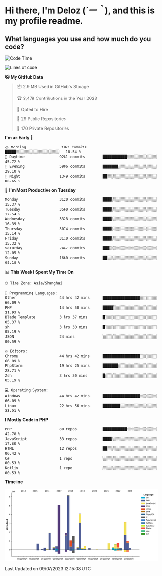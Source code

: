 # **Hi there, I'm Deloz (*´ー｀*), and this is my profile readme.**

## **What languages you use and how much do you code?**

<!--START_SECTION:waka-->
![Code Time](http://img.shields.io/badge/Code%20Time-1%2C867%20hrs%2051%20mins-blue)

![Lines of code](https://img.shields.io/badge/From%20Hello%20World%20I%27ve%20Written-31.3%20million%20lines%20of%20code-blue)

**🐱 My GitHub Data** 

> 📦 2.9 MB Used in GitHub's Storage 
 > 
> 🏆 3,478 Contributions in the Year 2023
 > 
> 💼 Opted to Hire
 > 
> 📜 29 Public Repositories 
 > 
> 🔑 170 Private Repositories 
 > 
**I'm an Early 🐤** 

```text
🌞 Morning                3763 commits        █████░░░░░░░░░░░░░░░░░░░░   18.54 % 
🌆 Daytime                9281 commits        ███████████░░░░░░░░░░░░░░   45.72 % 
🌃 Evening                5906 commits        ███████░░░░░░░░░░░░░░░░░░   29.10 % 
🌙 Night                  1349 commits        ██░░░░░░░░░░░░░░░░░░░░░░░   06.65 % 
```
📅 **I'm Most Productive on Tuesday** 

```text
Monday                   3120 commits        ████░░░░░░░░░░░░░░░░░░░░░   15.37 % 
Tuesday                  3560 commits        ████░░░░░░░░░░░░░░░░░░░░░   17.54 % 
Wednesday                3328 commits        ████░░░░░░░░░░░░░░░░░░░░░   16.39 % 
Thursday                 3074 commits        ████░░░░░░░░░░░░░░░░░░░░░   15.14 % 
Friday                   3110 commits        ████░░░░░░░░░░░░░░░░░░░░░   15.32 % 
Saturday                 2447 commits        ███░░░░░░░░░░░░░░░░░░░░░░   12.05 % 
Sunday                   1660 commits        ██░░░░░░░░░░░░░░░░░░░░░░░   08.18 % 
```


📊 **This Week I Spent My Time On** 

```text
🕑︎ Time Zone: Asia/Shanghai

💬 Programming Languages: 
Other                    44 hrs 42 mins      █████████████████░░░░░░░░   66.09 % 
PHP                      14 hrs 50 mins      █████░░░░░░░░░░░░░░░░░░░░   21.93 % 
Blade Template           3 hrs 37 mins       █░░░░░░░░░░░░░░░░░░░░░░░░   05.37 % 
sh                       3 hrs 30 mins       █░░░░░░░░░░░░░░░░░░░░░░░░   05.19 % 
JSON                     24 mins             ░░░░░░░░░░░░░░░░░░░░░░░░░   00.59 % 

🔥 Editors: 
Chrome                   44 hrs 42 mins      █████████████████░░░░░░░░   66.09 % 
PhpStorm                 19 hrs 25 mins      ███████░░░░░░░░░░░░░░░░░░   28.71 % 
Zsh                      3 hrs 30 mins       █░░░░░░░░░░░░░░░░░░░░░░░░   05.19 % 

💻 Operating System: 
Windows                  44 hrs 42 mins      █████████████████░░░░░░░░   66.09 % 
Linux                    22 hrs 56 mins      ████████░░░░░░░░░░░░░░░░░   33.91 % 
```

**I Mostly Code in PHP** 

```text
PHP                      80 repos            ███████████░░░░░░░░░░░░░░   42.78 % 
JavaScript               33 repos            ████░░░░░░░░░░░░░░░░░░░░░   17.65 % 
HTML                     12 repos            ██░░░░░░░░░░░░░░░░░░░░░░░   06.42 % 
C#                       1 repo              ░░░░░░░░░░░░░░░░░░░░░░░░░   00.53 % 
Kotlin                   1 repo              ░░░░░░░░░░░░░░░░░░░░░░░░░   00.53 % 
```



**Timeline**

![Lines of Code chart](https://raw.githubusercontent.com/deloz/deloz/main/assets/bar_graph.png)


 Last Updated on 09/07/2023 12:15:08 UTC
<!--END_SECTION:waka-->
